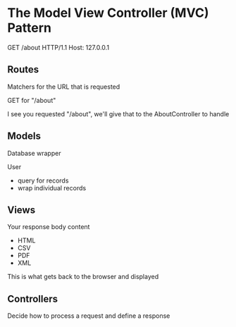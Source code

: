 # The Model View Controller (MVC) Pattern

GET /about HTTP/1.1
Host: 127.0.0.1

## Routes

Matchers for the URL that is requested

GET for "/about"

I see you requested "/about", we'll give that to the AboutController to handle

## Models

Database wrapper

User

- query for records
- wrap individual records

## Views

Your response body content

- HTML
- CSV
- PDF
- XML

This is what gets back to the browser and displayed

## Controllers

Decide how to process a request and define a response
